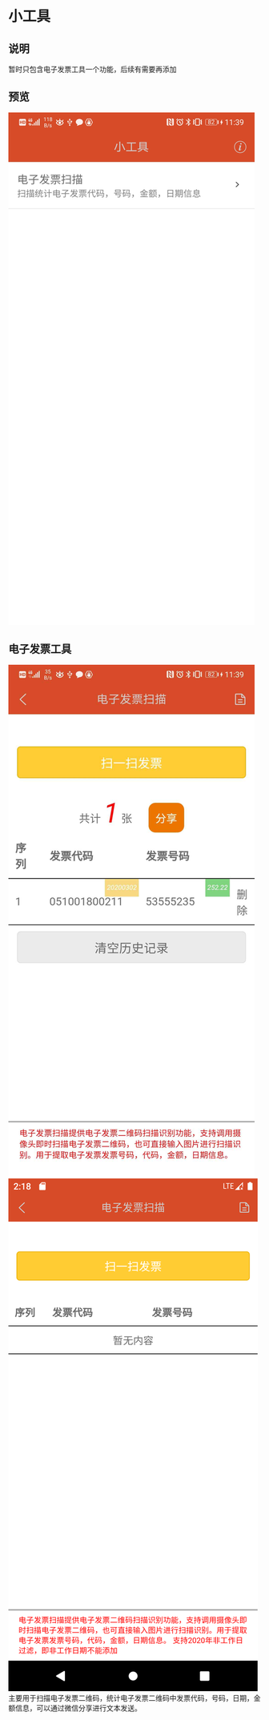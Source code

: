 # 小工具
## 说明   
暂时只包含电子发票工具一个功能，后续有需要再添加      
## 预览   
![主页](preview/01.png)
   
## 电子发票工具   
![有数据](preview/02.png)  
![无数据](preview/03.png)   
主要用于扫描电子发票二维码，统计电子发票二维码中发票代码，号码，日期，金额信息，可以通过微信分享进行文本发送。
